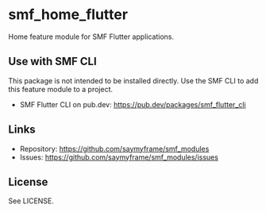 # smf_home_flutter

Home feature module for SMF Flutter applications.

## Use with SMF CLI
This package is not intended to be installed directly. Use the SMF CLI to add this feature module to a project.

- SMF Flutter CLI on pub.dev: https://pub.dev/packages/smf_flutter_cli

## Links
- Repository: https://github.com/saymyframe/smf_modules
- Issues: https://github.com/saymyframe/smf_modules/issues

## License
See LICENSE.
